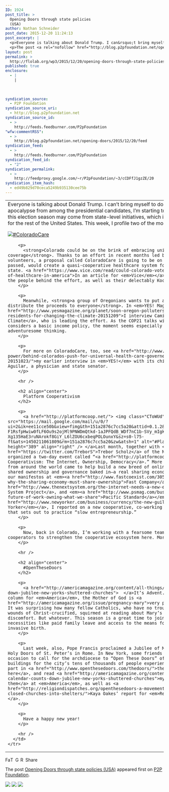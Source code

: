 ```yaml
---
ID: 1924
post_title: >
  Opening Doors through state policies
  (USA)
author: Nathan Schneider
post_date: 2015-12-20 11:24:13
post_excerpt: |
  <p>Everyone is talking about Donald Trump. I can&rsquo;t bring myself to do it. As we choose our apocalypse from among the presidential candidates, I&rsquo;m starting to think that the best hope this election season may come from state-level initiatives, which in turn could open doors for the rest of the United States. This week, I [&hellip;]</p>
  <p>The post <a rel="nofollow" href="http://blog.p2pfoundation.net/opening-doors/2015/12/20">Opening Doors through state policies (USA)</a> appeared first on <a rel="nofollow" href="http://blog.p2pfoundation.net/">P2P Foundation</a>.</p>
layout: post
permalink: >
  http://flolab.org/wp3/2015/12/20/opening-doors-through-state-policies-usa/
published: true
enclosure:
  - |
    |
        
        
        
syndication_source:
  - P2P Foundation
syndication_source_uri:
  - http://blog.p2pfoundation.net
syndication_source_id:
  - >
    http://feeds.feedburner.com/P2pFoundation
"wfw:commentRSS":
  - >
    http://blog.p2pfoundation.net/opening-doors/2015/12/20/feed
syndication_feed:
  - >
    http://feeds.feedburner.com/P2pFoundation
syndication_feed_id:
  - "2"
syndication_permalink:
  - >
    http://feedproxy.google.com/~r/P2pFoundation/~3/cCDFfJ1gzZE/20
syndication_item_hash:
  - ed49b829d70ceca5249b935130cee75b
---
```

<table border="0">
  <tbody>
    <tr>
      <td>
        Everyone is talking about Donald Trump. I can’t bring myself to do it. As we choose our apocalypse from among the presidential candidates, I’m starting to think that the best hope this election season may come from state-level initiatives, which in turn could open doors for the rest of the United States. This week, I profile two of the most interesting ones.</p> <p>
          <a href="https://www.vice.com/read/could-colorado-voters-usher-in-the-future-of-healthcare-in-america"> <img class="CToWUd aligncenter" src="https://mail.google.com/mail/u/0/?ui=2&ik=ee11cce50b&view=fimg&th=151a2876c7cc5a20&attid=0.1.1&disp=emb&attbid=ANGjdJ_Wh2L2FMH4EtWiLV2UcVt1Q61FSHlKb3rSh1ZsSurREE2Mts4PJkcOmDn18-jzRQzVRq79KHwrPOb3sotAYBipknC74ltuU7Y-KlB_DcyKT2EaMdSoLVdtGQU&sz=s0-l75-ft&ats=1450211061808&rm=151a2876c7cc5a20&zw&atsh=1" alt="#ColoradoCare" /> </a>
        </p>
        
        <p>
          <strong>Colorado could be on the brink of embracing universal medical coverage</strong>. Thanks to an effort in recent months led by a band of doctors and volunteers, a proposal called ColoradoCare is going to be on the ballot, which, if passed, would create a quasi-cooperative healthcare system for everyone in the state. <a href="https://www.vice.com/read/could-colorado-voters-usher-in-the-future-of-healthcare-in-america">In an article for <em>Vice</em></a>, I introduce some of the people behind the effort, as well as their delectably Koch-backed detractors.
        </p>
        
        <p>
          Meanwhile, <strong>a group of Oregonians wants to put a price on carbon and distribute the proceeds to everyone</strong>. In <em>YES! Magazine</em>, <a href="http://www.yesmagazine.org/planet/soon-oregon-polluters-may-have-to-pay-residents-for-changing-the-climate-20151209">I interview Camila Thorndike of Oregon Climate</a>, who is leading the effort. As the COP21 talks wind down and Finland considers a basic income policy, the moment seems especially ripe for such adventuresome thinking.
        </p>
        
        <p>
          For more on ColoradoCare, too, see <a href="http://www.yesmagazine.org/people-power/behind-colorados-push-for-universal-health-care-governed-by-the-people-20151023/">my earlier interview in <em>YES!</em> with its chief architect</a>, Irene Aguilar, a physician and state senator.
        </p>
        
        <hr />
        
        <h2 align="center">
          Platform Cooperativism
        </h2>
        
        <p>
          <a href="http://platformcoop.net/"> <img class="CToWUd" src="https://mail.google.com/mail/u/0/?ui=2&ik=ee11cce50b&view=fimg&th=151a2876c7cc5a20&attid=0.1.2&disp=emb&attbid=ANGjdJ-F1RsfpHwiw0fLF6Ou9s2ojMl9PNWDmQtkd-1aJPFQdB_WDf7nC1b-SVy_mIgkXrA8BbUfdrGsDX_3-Xg135HaE3ruNArokf8GiY_L6lZOU6cxbeqPOLOunxY&sz=s0-l75-ft&ats=1450211061809&rm=151a2876c7cc5a20&zw&atsh=1" alt="#PlatformCoop" width="323" height="389" align="right" /> </a>Last month, together with <a href="https://twitter.com/TreborS">Trebor Scholz</a> of the New School, I co-organized a two-day event called “<a href="http://platformcoop.net/">Platform Cooperativism: The Internet, Ownership, Democracy</a>.” More than a thousand people from around the world came to help build a new breed of online platforms, with shared ownership and governance baked in—a real sharing economy. To learn more, read our manifestos at <em><a href="http://www.fastcoexist.com/3051845/the-peoples-uber-why-the-sharing-economy-must-share-ownership">Fast Company</a></em>, <a href="http://www.thenextsystem.org/the-internet-needs-a-new-economy/">The Next System Project</a>, and <em><a href="http://www.psmag.com/business-economics/the-future-of-work-owning-what-we-share">Pacific Standard</a></em>. Relatedly, also, <a href="http://www.newyorker.com/business/currency/the-new-guilded-age">in <em>The New Yorker</em></a>, I reported on a new cooperative, co-working “guild” in New York that sets out to practice “slow entrepreneurship.”
        </p>
        
        <p>
          Now, back in Colorado, I’m working with a fearsome team of visionaries and cooperators to strengthen the cooperative ecosystem here. More TK.
        </p>
        
        <hr />
        
        <h2 align="center">
          #OpenTheseDoors
        </h2>
        
        <p>
          <a href="http://americamagazine.org/content/all-things/advent-calendar-counts-down-jubilee-new-yorks-shuttered-churches">  </a>It’s Advent. As I wrote in my last column for <em>America</em>, the Mother of God is <a href="http://americamagazine.org/issue/pregnancy-mary">very pregnant right now</a>. It was surprising how many fellow Catholics, who have no trouble contemplating the wounds of Christ-crucified, squirmed at reading about Mary’s stretching skin and discomfort. But whatever. This season is a great time to join the struggle to ensure necessities like paid family leave and access to the means for a safe, minimally invasive birth.
        </p>
        
        <p>
          Last week, also, Pope Francis proclaimed a Jubilee of Mercy by opening the Holy Doors of St. Peter’s in Rome. In New York, some friends of mine took the occasion to call for the archdiocese to “Open These Doors” of its shuttered buildings for the city’s tens of thousands of people experiencing homelessness. Take part in <a href="http://www.openthesedoors.com/thedoors/">their Advent calendar here</a>, and read <a href="http://americamagazine.org/content/all-things/advent-calendar-counts-down-jubilee-new-yorks-shuttered-churches">my interview with them</a> at <em>America</em>, as well as <a href="http://religiondispatches.org/openthesedoors-a-movement-to-turn-new-yorks-closed-churches-into-shelters/">Kaya Oakes’ report for <em>Religion Dispatches</em></a>.
        </p>
        
        <p>
          Have a happy new year!
        </p>
        
        <hr />
      </td>
    </tr>
  </tbody>
</table>

<a class="a2a_button_facebook" href="http://www.addtoany.com/add_to/facebook?linkurl=http%3A%2F%2Fblog.p2pfoundation.net%2Fopening-doors%2F2015%2F12%2F20&linkname=Opening%20Doors%20through%20state%20policies%20%28USA%29" title="Facebook" rel="nofollow"><img src="http://blog.p2pfoundation.net/wp-content/plugins/add-to-any/icons/facebook.png" width="16" height="16" alt="Facebook" /></a><a class="a2a_button_twitter" href="http://www.addtoany.com/add_to/twitter?linkurl=http%3A%2F%2Fblog.p2pfoundation.net%2Fopening-doors%2F2015%2F12%2F20&linkname=Opening%20Doors%20through%20state%20policies%20%28USA%29" title="Twitter" rel="nofollow"><img src="http://blog.p2pfoundation.net/wp-content/plugins/add-to-any/icons/twitter.png" width="16" height="16" alt="Twitter" /></a><a class="a2a_button_google_plus" href="http://www.addtoany.com/add_to/google_plus?linkurl=http%3A%2F%2Fblog.p2pfoundation.net%2Fopening-doors%2F2015%2F12%2F20&linkname=Opening%20Doors%20through%20state%20policies%20%28USA%29" title="Google+" rel="nofollow"><img src="http://blog.p2pfoundation.net/wp-content/plugins/add-to-any/icons/google_plus.png" width="16" height="16" alt="Google+" /></a><a class="a2a_button_reddit" href="http://www.addtoany.com/add_to/reddit?linkurl=http%3A%2F%2Fblog.p2pfoundation.net%2Fopening-doors%2F2015%2F12%2F20&linkname=Opening%20Doors%20through%20state%20policies%20%28USA%29" title="Reddit" rel="nofollow"><img src="http://blog.p2pfoundation.net/wp-content/plugins/add-to-any/icons/reddit.png" width="16" height="16" alt="Reddit" /></a><a class="a2a_dd a2a_target addtoany_share_save" href="https://www.addtoany.com/share#url=http%3A%2F%2Fblog.p2pfoundation.net%2Fopening-doors%2F2015%2F12%2F20&title=Opening%20Doors%20through%20state%20policies%20%28USA%29" id="wpa2a_2"><img src="http://blog.p2pfoundation.net/wp-content/plugins/add-to-any/share_save_120_16.png" width="120" height="16" alt="Share" /></a>

The post <a rel="nofollow" href="http://blog.p2pfoundation.net/opening-doors/2015/12/20">Opening Doors through state policies (USA)</a> appeared first on <a rel="nofollow" href="http://blog.p2pfoundation.net/">P2P Foundation</a>.

<div class="feedflare">
  <a href="http://feeds.feedburner.com/~ff/P2pFoundation?a=cCDFfJ1gzZE:M_8lRXd32rc:7Q72WNTAKBA"><img src="http://feeds.feedburner.com/~ff/P2pFoundation?d=7Q72WNTAKBA" border="0" /></img></a> <a href="http://feeds.feedburner.com/~ff/P2pFoundation?a=cCDFfJ1gzZE:M_8lRXd32rc:D7DqB2pKExk"><img src="http://feeds.feedburner.com/~ff/P2pFoundation?i=cCDFfJ1gzZE:M_8lRXd32rc:D7DqB2pKExk" border="0" /></img></a> <a href="http://feeds.feedburner.com/~ff/P2pFoundation?a=cCDFfJ1gzZE:M_8lRXd32rc:2mJPEYqXBVI"><img src="http://feeds.feedburner.com/~ff/P2pFoundation?d=2mJPEYqXBVI" border="0" /></img></a>
</div>

<img src="http://feeds.feedburner.com/~r/P2pFoundation/~4/cCDFfJ1gzZE" height="1" width="1" alt="" />